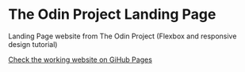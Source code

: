 # The Odin Project Landing Page

Landing Page website from The Odin Project (Flexbox and responsive design tutorial)

[Check the working website on GiHub Pages](https://emanuelefavero.github.io/odin-landing-page/)
